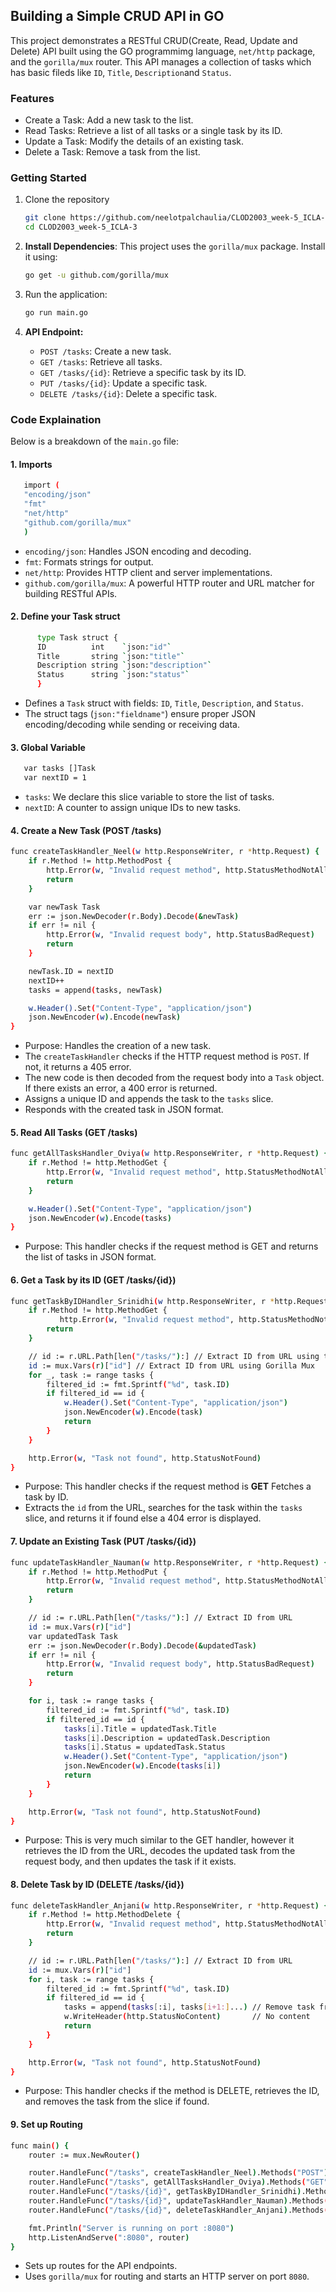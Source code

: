 ## Building a Simple CRUD API in GO

This project demonstrates a RESTful CRUD(Create, Read, Update and Delete) API built using the GO programmimg language, `net/http` package, and the `gorilla/mux` router. This API manages a collection of tasks which has basic fileds like `ID`, `Title`, `Description`and `Status`.

### Features

- Create a Task: Add a new task to the list.
- Read Tasks: Retrieve a list of all tasks or a single task by its ID.
- Update a Task: Modify the details of an existing task.
- Delete a Task: Remove a task from the list.

### Getting Started

1. Clone the repository

      ```bash
      git clone https://github.com/neelotpalchaulia/CLOD2003_week-5_ICLA-3.git
      cd CLOD2003_week-5_ICLA-3
      ```

2. **Install Dependencies**: This project uses the `gorilla/mux` package. Install it using:

      ```bash
      go get -u github.com/gorilla/mux
      ```

3. Run the application:

      ```bash
      go run main.go
      ```

4. **API Endpoint:**

    - `POST /tasks`: Create a new task.
    - `GET /tasks`: Retrieve all tasks.
    - `GET /tasks/{id}`: Retrieve a specific task by its ID.
    - `PUT /tasks/{id}`: Update a specific task.
    - `DELETE /tasks/{id}`: Delete a specific task.

### Code Explaination

Below is a breakdown of the `main.go` file:

#### 1. Imports

   ```bash
      import (
      "encoding/json"
      "fmt"
      "net/http"
      "github.com/gorilla/mux"
      )
   ```
      
- `encoding/json`: Handles JSON encoding and decoding.
- `fmt`: Formats strings for output.
- `net/http`: Provides HTTP client and server implementations.
- `github.com/gorilla/mux`: A powerful HTTP router and URL matcher for building RESTful APIs.

#### 2. Define your Task struct

```bash
      type Task struct {
      ID          int    `json:"id"`
      Title       string `json:"title"`
      Description string `json:"description"`
      Status      string `json:"status"`
      }
```

- Defines a `Task` struct with fields: `ID`, `Title`, `Description`, and `Status`.
- The struct tags (`json:"fieldname"`) ensure proper JSON encoding/decoding while sending or receiving data.

#### 3. Global Variable

   ```bash
      var tasks []Task
      var nextID = 1
   ```

- `tasks`: We declare this slice variable to store the list of tasks.
- `nextID`: A counter to assign unique IDs to new tasks.

#### 4. Create a New Task (POST /tasks)

   ```bash
   func createTaskHandler_Neel(w http.ResponseWriter, r *http.Request) {
       if r.Method != http.MethodPost {
           http.Error(w, "Invalid request method", http.StatusMethodNotAllowed)
           return
       }

       var newTask Task
       err := json.NewDecoder(r.Body).Decode(&newTask)
       if err != nil {
           http.Error(w, "Invalid request body", http.StatusBadRequest)
           return
       }

       newTask.ID = nextID
       nextID++
       tasks = append(tasks, newTask)

       w.Header().Set("Content-Type", "application/json")
       json.NewEncoder(w).Encode(newTask)
   }
   ```

- Purpose: Handles the creation of a new task.
- The `createTaskHandler` checks if the HTTP request method is `POST`. If not, it returns a 405 error.
- The new code is then decoded from the request body into a `Task` object. If there exists an error, a 400 error is returned.
- Assigns a unique ID and appends the task to the `tasks` slice.
- Responds with the created task in JSON format.

#### 5. Read All Tasks (GET /tasks)

   ```bash
   func getAllTasksHandler_Oviya(w http.ResponseWriter, r *http.Request) {
       if r.Method != http.MethodGet {
           http.Error(w, "Invalid request method", http.StatusMethodNotAllowed)
           return
       }

       w.Header().Set("Content-Type", "application/json")
       json.NewEncoder(w).Encode(tasks)
   }
   ```

- Purpose: This handler checks if the request method is GET and returns the list of tasks in JSON format.

#### 6. Get a Task by its ID (GET /tasks/{id})

   ```bash
   func getTaskByIDHandler_Srinidhi(w http.ResponseWriter, r *http.Request) {
       if r.Method != http.MethodGet {
              http.Error(w, "Invalid request method", http.StatusMethodNotAllowed)
           return
       }

       // id := r.URL.Path[len("/tasks/"):] // Extract ID from URL using the native method
       id := mux.Vars(r)["id"] // Extract ID from URL using Gorilla Mux
       for _, task := range tasks {
           filtered_id := fmt.Sprintf("%d", task.ID)
           if filtered_id == id {
               w.Header().Set("Content-Type", "application/json")
               json.NewEncoder(w).Encode(task)
               return
           }
       }

       http.Error(w, "Task not found", http.StatusNotFound)
   }
   ```

- Purpose: This handler checks if the request method is **GET** Fetches a task by ID.
- Extracts the `id` from the URL, searches for the task within the `tasks` slice, and returns it if found else a 404 error is displayed.

#### 7. Update an Existing Task (PUT /tasks/{id})

   ```bash
   func updateTaskHandler_Nauman(w http.ResponseWriter, r *http.Request) {
       if r.Method != http.MethodPut {
           http.Error(w, "Invalid request method", http.StatusMethodNotAllowed)
           return
       }

       // id := r.URL.Path[len("/tasks/"):] // Extract ID from URL
       id := mux.Vars(r)["id"]
       var updatedTask Task
       err := json.NewDecoder(r.Body).Decode(&updatedTask)
       if err != nil {
           http.Error(w, "Invalid request body", http.StatusBadRequest)
           return
       }

       for i, task := range tasks {
           filtered_id := fmt.Sprintf("%d", task.ID)
           if filtered_id == id {
               tasks[i].Title = updatedTask.Title
               tasks[i].Description = updatedTask.Description
               tasks[i].Status = updatedTask.Status
               w.Header().Set("Content-Type", "application/json")
               json.NewEncoder(w).Encode(tasks[i])
               return
           }
       }

       http.Error(w, "Task not found", http.StatusNotFound) 
   }
   ```

- Purpose: This is very much similar to the GET handler, however it retrieves the ID from the URL, decodes the updated task from the request body, and then updates the task if it exists.

#### 8. Delete Task by ID (DELETE /tasks/{id})

   ```bash
   func deleteTaskHandler_Anjani(w http.ResponseWriter, r *http.Request) {
       if r.Method != http.MethodDelete {
           http.Error(w, "Invalid request method", http.StatusMethodNotAllowed)
           return
       }

       // id := r.URL.Path[len("/tasks/"):] // Extract ID from URL
       id := mux.Vars(r)["id"]
       for i, task := range tasks {
           filtered_id := fmt.Sprintf("%d", task.ID)
           if filtered_id == id {
               tasks = append(tasks[:i], tasks[i+1:]...) // Remove task from slice
               w.WriteHeader(http.StatusNoContent)       // No content
               return
           }
       } 

       http.Error(w, "Task not found", http.StatusNotFound)
   }
   ```

- Purpose: This handler checks if the method is DELETE, retrieves the ID, and removes the task from the slice if found.

#### 9. Set up Routing 

   ```bash
   func main() {
       router := mux.NewRouter()

       router.HandleFunc("/tasks", createTaskHandler_Neel).Methods("POST")          // Handle POST /tasks
       router.HandleFunc("/tasks", getAllTasksHandler_Oviya).Methods("GET")         // Handle GET /tasks
       router.HandleFunc("/tasks/{id}", getTaskByIDHandler_Srinidhi).Methods("GET") // Handle GET /tasks/{id}
       router.HandleFunc("/tasks/{id}", updateTaskHandler_Nauman).Methods("PUT")    // Handle PUT /tasks/{id}
       router.HandleFunc("/tasks/{id}", deleteTaskHandler_Anjani).Methods("DELETE") // Handle DELETE /tasks/{id}

       fmt.Println("Server is running on port :8080")
       http.ListenAndServe(":8080", router) 
   }
   ```

- Sets up routes for the API endpoints.
- Uses `gorilla/mux` for routing and starts an HTTP server on port `8080`.

